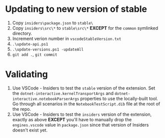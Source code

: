 Updating to new version of stable
=================================

1. Copy `insiders\package.json` to `stable\`
2. Copy `insiders\src\*` to `stable\src\*` **EXCEPT** for the `common` symlinked directory.
3. Increment verion number in `vscodeStableVersion.txt`
4. `.\update-api.ps1`
5. `.\update-versions.ps1 -updateAll`
6. `git add .`, `git commit`

Validating
==========

1. Use VSCode - Insiders to test the `stable` version of the extension.  Set the `dotnet-interactive.kernelTransportArgs`
and `dotnet-interactive.notebookParserArgs` properties to use the locally-built tool.  Go through all scenarios in the
`NotebookTestScript.dib` file at the root of the repo.
2. Use VSCode - Insiders to test the `insiders` version of the extension, exactly as above **EXCEPT** you'll have to
manually drop the `engines.vscode` value in `package.json` since that version of Insiders doesn't exist yet.
